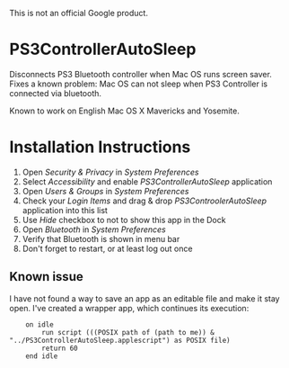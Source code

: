 This is not an official Google product.

# PS3ControllerAutoSleep
Disconnects PS3 Bluetooth controller when Mac OS runs screen saver.
Fixes a known problem: Mac OS can not sleep when PS3 Controller is connected via bluetooth.

Known to work on English Mac OS X Mavericks and Yosemite.

# Installation Instructions
1. Open _Security & Privacy_ in _System Preferences_
1. Select _Accessibility_ and enable _PS3ControllerAutoSleep_ application
1. Open _Users & Groups_ in _System Preferences_
1. Check your _Login Items_ and drag & drop _PS3ControolerAutoSleep_ application into this list
1. Use _Hide_ checkbox to not to show this app in the Dock
1. Open _Bluetooth_ in _System Preferences_
1. Verify that Bluetooth is shown in menu bar
1. Don't forget to restart, or at least log out once

## Known issue
I have not found a way to save an app as an editable file and make it stay open.
I've created a wrapper app, which continues its execution:

		on idle
			run script (((POSIX path of (path to me)) & "../PS3ControllerAutoSleep.applescript") as POSIX file)
			return 60
		end idle
